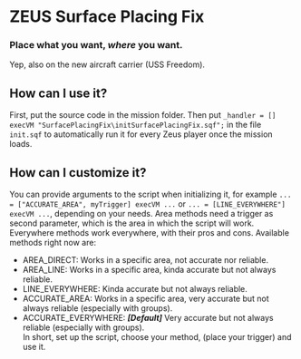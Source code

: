 # ZEUS Surface Placing Fix
### Place what you want, *where* you want.
Yep, also on the new aircraft carrier (USS Freedom).
## How can I use it?
First, put the source code in the mission folder.
Then put `_handler = [] execVM "SurfacePlacingFix\initSurfacePlacingFix.sqf";` in the
file `init.sqf` to automatically run it for every Zeus player once the mission loads.
## How can I customize it?
You can provide arguments to the script when initializing it, for example
`... = ["ACCURATE_AREA", myTrigger] execVM ...` or `... = [LINE_EVERYWHERE"] execVM ...`,
depending on your needs. Area methods need a trigger as second parameter, which is the area
in which the script will work. Everywhere methods work everywhere, with their pros and cons.
Available methods right now are:
* AREA_DIRECT: Works in a specific area, not accurate nor reliable.
* AREA_LINE: Works in a specific area, kinda accurate but not always reliable.
* LINE_EVERYWHERE: Kinda accurate but not always reliable.
* ACCURATE_AREA: Works in a specific area, very accurate but not always reliable (especially with groups).
* ACCURATE_EVERYWHERE: ***[Default]*** Very accurate but not always reliable (especially with groups).  
In short, set up the script, choose your method, (place your trigger) and use it.
